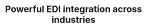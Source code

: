---
title: 'Powerful EDI integration across industries'
description: 'Unleash the power of Ballerina for seamless EDI integration across industries. From healthcare to retail and manufacturing to logistics, Ballerinas ensures effortless data exchange. Convert EDI formats to Ballerina Records, perform data mapping, and accelerate your integration journey.'
image: 'images/usecases/integration/boomi/edi_translation.png'
---
